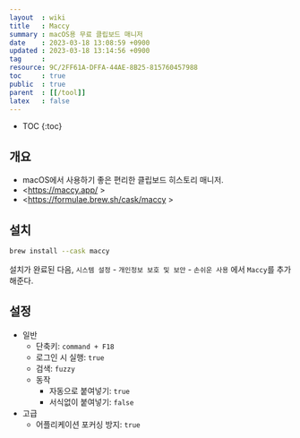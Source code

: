 ```yaml
---
layout  : wiki
title   : Maccy
summary : macOS용 무료 클립보드 매니저
date    : 2023-03-18 13:08:59 +0900
updated : 2023-03-18 13:14:56 +0900
tag     : 
resource: 9C/2FF61A-DFFA-44AE-8B25-815760457988
toc     : true
public  : true
parent  : [[/tool]]
latex   : false
---
```

* TOC
{:toc}

## 개요

- macOS에서 사용하기 좋은 편리한 클립보드 히스토리 매니저.
- <https://maccy.app/ >
- <https://formulae.brew.sh/cask/maccy >

## 설치

```bash
brew install --cask maccy
```

설치가 완료된 다음, `시스템 설정` - `개인정보 보호 및 보안` - `손쉬운 사용` 에서 `Maccy`를 추가해준다.

## 설정

- 일반
    - 단축키: `command + F18`
    - 로그인 시 실행: `true`
    - 검색: `fuzzy`
    - 동작
        - 자동으로 붙여넣기: `true`
        - 서식없이 붙여넣기: `false`
- 고급
    - 어플리케이션 포커싱 방지: `true`

